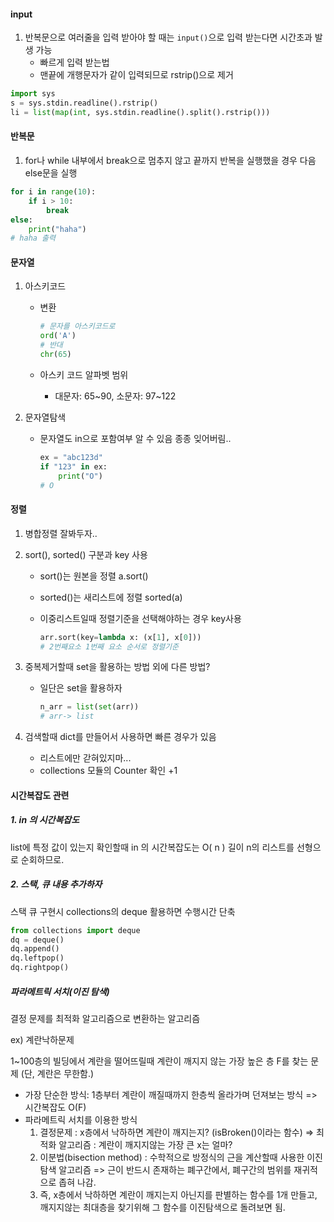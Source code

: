 

#### input

1. 반복문으로 여러줄을 입력 받아야 할 때는 `input()`으로 입력 받는다면 시간초과 발생 가능
   - 빠르게 입력 받는법
   - 맨끝에 개행문자가 같이 입력되므로 rstrip()으로 제거

```python
import sys
s = sys.stdin.readline().rstrip()
li = list(map(int, sys.stdin.readline().split().rstrip()))
```

#### 반복문

1. for나 while 내부에서 break으로 멈추지 않고 끝까지 반복을 실행했을 경우 다음 else문을 실행

```python
for i in range(10):
    if i > 10:
        break
else:
    print("haha")
# haha 출력   
```

#### 문자열

1. 아스키코드

   - 변환

     ```python
     # 문자를 아스키코드로
     ord('A')
     # 반대
     chr(65)
     ```

   - 아스키 코드 알파벳 범위 

     - 대문자: 65~90, 소문자: 97~122

2. 문자열탐색

   - 문자열도 in으로 포함여부 알 수 있음 종종 잊어버림..
   
     ```python
     ex = "abc123d"
     if "123" in ex:
         print("O")
     # O    
     ```
   
     

#### 정렬

1. 병합정렬 잘봐두자..

2. sort(), sorted() 구분과 key 사용

   - sort()는 원본을 정렬 a.sort()

   - sorted()는 새리스트에 정렬 sorted(a)

   - 이중리스트일때 정렬기준을 선택해야하는 경우 key사용

     ```python
     arr.sort(key=lambda x: (x[1], x[0]))
     # 2번째요소 1번째 요소 순서로 정렬기준
     ```

3. 중복제거할때 set을 활용하는 방법 외에 다른 방법?

   - 일단은 set을 활용하자

     ```python
     n_arr = list(set(arr))
     # arr-> list
     ```

4. 검색할때 dict를 만들어서 사용하면 빠른 경우가 있음

   - 리스트에만 갇혀있지마...
   - collections 모듈의 Counter 확인 +1

#### 시간복잡도 관련

##### 1.  in 의 시간복잡도

list에 특정 값이 있는지 확인할때  in 의 시간복잡도는 O( n ) 
길이 n의 리스트를 선형으로 순회하므로.

##### 2. 스택, 큐 내용 추가하자

스택 큐 구현시 collections의 deque 활용하면 수행시간 단축 

```python
from collections import deque
dq = deque()
dq.append()
dq.leftpop()
dq.rightpop()
```

##### 파라메트릭 서치(이진 탐색)

결정 문제를 최적화 알고리즘으로 변환하는 알고리즘

ex) 계란낙하문제

1~100층의 빌딩에서 계란을 떨어뜨릴때 계란이 깨지지 않는 가장 높은 층 F를 찾는 문제 (단, 계란은 무한함.)

- 가장 단순한 방식: 1층부터 계란이 깨질때까지 한층씩 올라가며 던져보는 방식 => 시간복잡도 O(F)
- 파라메트릭 서치를 이용한 방식
  1. 결정문제 : x층에서 낙하하면 계란이 깨지는지? (isBroken()이라는 함수) 
     => 최적화 알고리즘 : 계란이 깨지지않는 가장 큰 x는 얼마?
  2. 이분법(bisection method) : 수학적으로 방정식의 근을 계산할때 사용한 이진탐색 알고리즘
     => 근이 반드시 존재하는 폐구간에서, 폐구간의 범위를 재귀적으로 좁혀 나감.
  3. 즉, x층에서 낙하하면 계란이 깨지는지 아닌지를 판별하는 함수를 1개 만들고, 깨지지않는 최대층을 찾기위해
     그 함수를 이진탐색으로 돌려보면 됨.

